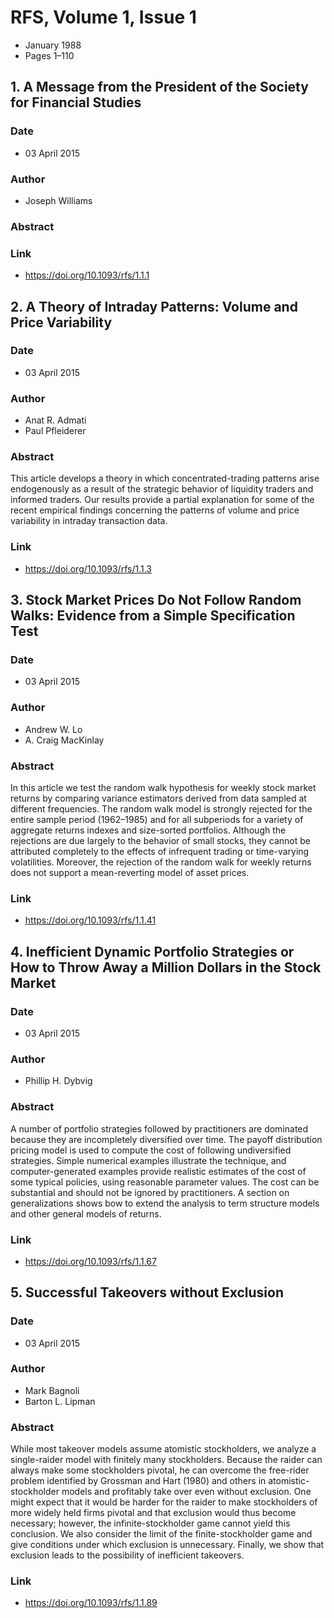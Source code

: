 # RFS, Volume 1, Issue 1
- January 1988
- Pages 1–110

## 1. A Message from the President of the Society for Financial Studies
### Date
- 03 April 2015
### Author
- Joseph Williams
### Abstract

### Link
- https://doi.org/10.1093/rfs/1.1.1

## 2. A Theory of Intraday Patterns: Volume and Price Variability
### Date
- 03 April 2015
### Author
- Anat R. Admati
- Paul Pfleiderer
### Abstract
This article develops a theory in which concentrated-trading patterns arise endogenously as a result of the strategic behavior of liquidity traders and informed traders. Our results provide a partial explanation for some of the recent empirical findings concerning the patterns of volume and price variability in intraday transaction data.
### Link
- https://doi.org/10.1093/rfs/1.1.3

## 3. Stock Market Prices Do Not Follow Random Walks: Evidence from a Simple Specification Test
### Date
- 03 April 2015
### Author
- Andrew W. Lo
- A. Craig MacKinlay
### Abstract
In this article we test the random walk hypothesis for weekly stock market returns by comparing variance estimators derived from data sampled at different frequencies. The random walk model is strongly rejected for the entire sample period (1962–1985) and for all subperiods for a variety of aggregate returns indexes and size-sorted portfolios. Although the rejections are due largely to the behavior of small stocks, they cannot be attributed completely to the effects of infrequent trading or time-varying volatilities. Moreover, the rejection of the random walk for weekly returns does not support a mean-reverting model of asset prices.
### Link
- https://doi.org/10.1093/rfs/1.1.41

## 4. Inefficient Dynamic Portfolio Strategies or How to Throw Away a Million Dollars in the Stock Market
### Date
- 03 April 2015
### Author
- Phillip H. Dybvig
### Abstract
A number of portfolio strategies followed by practitioners are dominated because they are incompletely diversified over time. The payoff distribution pricing model is used to compute the cost of following undiversified strategies. Simple numerical examples illustrate the technique, and computer-generated examples provide realistic estimates of the cost of some typical policies, using reasonable parameter values. The cost can be substantial and should not be ignored by practitioners. A section on generalizations shows bow to extend the analysis to term structure models and other general models of returns.
### Link
- https://doi.org/10.1093/rfs/1.1.67

## 5. Successful Takeovers without Exclusion
### Date
- 03 April 2015
### Author
- Mark Bagnoli
- Barton L. Lipman
### Abstract
While most takeover models assume atomistic stockholders, we analyze a single-raider model with finitely many stockholders. Because the raider can always make some stockholders pivotal, he can overcome the free-rider problem identified by Grossman and Hart (1980) and others in atomistic-stockholder models and profitably take over even without exclusion. One might expect that it would be harder for the raider to make stockholders of more widely held firms pivotal and that exclusion would thus become necessary; however, the infinite-stockholder game cannot yield this conclusion. We also consider the limit of the finite-stockholder game and give conditions under which exclusion is unnecessary. Finally, we show that exclusion leads to the possibility of inefficient takeovers.
### Link
- https://doi.org/10.1093/rfs/1.1.89

